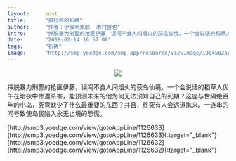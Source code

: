 ```yaml
---
layout:     post
title:      "奥杜邦的祈祷"
author:     "作者：伊坂幸太郎  木村哲也"
intro:      "挣脱暴力刑警的抢匪伊藤，误闯不食人间烟火的荻岛仙境。一个会说话的稻草人优午在暗夜中惨遭杀害，能预测未来的他为何无法预知自己的死期？这座与世隔绝百年的小岛，究竟缺少了什么最重要的东西？并且，终究有人会远道携来。一连串的问号致使岛民陷入永无止境的恐慌。"
date:       "2018-02-14 16:57:00"
tags:       "祈祷"
image:      "http://smp.yoedge.com/smp-app/resource/viewImage/1004582appline.png"
---
```

<div style="text-align: center">
<p><img src="http://smp.yoedge.com/smp-app/resource/viewImage/1004582appline.png"/></p>
</div>
<p class="post-meta">
<span>挣脱暴力刑警的抢匪伊藤，误闯不食人间烟火的荻岛仙境。一个会说话的稻草人优午在暗夜中惨遭杀害，能预测未来的他为何无法预知自己的死期？这座与世隔绝百年的小岛，究竟缺少了什么最重要的东西？并且，终究有人会远道携来。一连串的问号致使岛民陷入永无止境的恐慌。</span>
</p>
[http://smp3.yoedge.com/view/gotoAppLine/1126633](http://smp3.yoedge.com/view/gotoAppLine/1126633){:target="_blank"}
[http://smp3.yoedge.com/view/gotoAppLine/1126632](http://smp3.yoedge.com/view/gotoAppLine/1126632){:target="_blank"}


